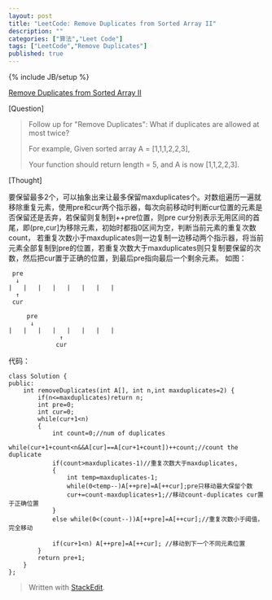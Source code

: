 ```yaml
---
layout: post
title: "LeetCode: Remove Duplicates from Sorted Array II"
description: ""
categories: ["算法","Leet Code"]
tags: ["LeetCode","Remove Duplicates"]
published: true
---
```

{% include JB/setup %}

[Remove Duplicates from Sorted Array II ][1]

[Question]

> Follow up for "Remove Duplicates": What if duplicates are allowed at most twice?
> 
> For example, Given sorted array A = [1,1,1,2,2,3],
> 
> Your function should return length = 5, and A is now [1,1,2,2,3].

[Thought]

要保留最多2个，可以抽象出来让最多保留maxduplicates个。对数组遍历一遍就移除重复元素，使用pre和cur两个指示器，每次向前移动时判断cur位置的元素是否保留还是丢弃，若保留则复制到++pre位置，则pre cur分别表示无用区间的首尾，即(pre,cur]为移除元素，初始时都指0区间为空，判断当前元素的重复次数count， 若重复次数小于maxduplicates则一边复制一边移动两个指示器，将当前元素全部复制到pre的位置，若重复次数大于maxduplicates则只复制要保留的次数，然后把cur置于正确的位置，到最后pre指向最后一个剩余元素。
如图：

     pre
      ↓
    |   |   |   |   |   |   |   |
      ↑
     cur
     
         pre
          ↓
    |   |   |   |   |   |   |   |
                  ↑
                 cur

代码：


    class Solution {
    public:
        int removeDuplicates(int A[], int n,int maxduplicates=2) {
            if(n<=maxduplicates)return n;
            int pre=0;
            int cur=0;
            while(cur+1<n)
            {
                int count=0;//num of duplicates
                while(cur+1+count<n&&A[cur]==A[cur+1+count])++count;//count the duplicate
                if(count>maxduplicates-1)//重复次数大于maxduplicates,
                {
                    int temp=maxduplicates-1;
                    while(0<temp--)A[++pre]=A[++cur];pre只移动最大保留个数
                    cur+=count-maxduplicates+1;//移动count-duplicates cur置于正确位置
                }
                else while(0<(count--))A[++pre]=A[++cur];//重复次数小于阈值，完全移动
                
                if(cur+1<n) A[++pre]=A[++cur]; //移动到下一个不同元素位置
            }
            return pre+1;
        }
    };
> Written with [StackEdit](https://stackedit.io/).


  [1]: http://oj.leetcode.com/problems/remove-duplicates-from-sorted-array-ii/